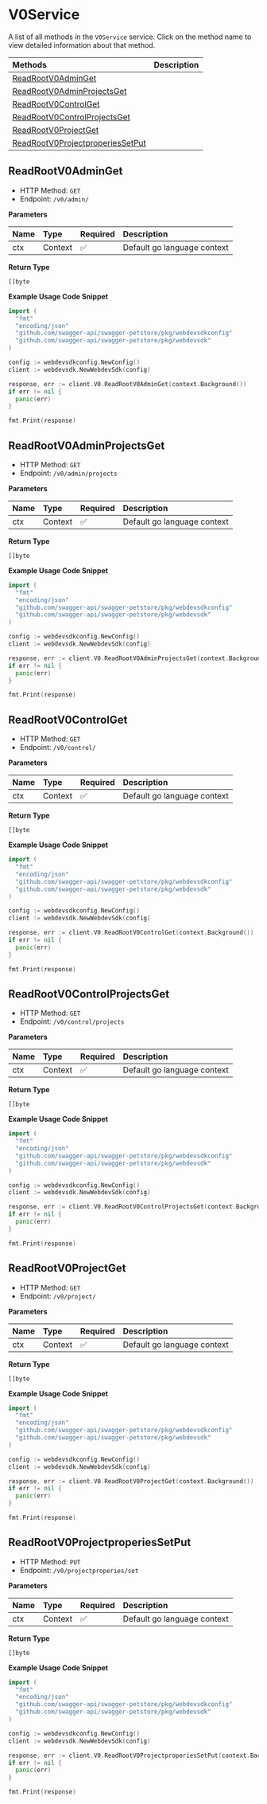 # V0Service

A list of all methods in the `V0Service` service. Click on the method name to view detailed information about that method.

| Methods                                                               | Description |
| :-------------------------------------------------------------------- | :---------- |
| [ReadRootV0AdminGet](#readrootv0adminget)                             |             |
| [ReadRootV0AdminProjectsGet](#readrootv0adminprojectsget)             |             |
| [ReadRootV0ControlGet](#readrootv0controlget)                         |             |
| [ReadRootV0ControlProjectsGet](#readrootv0controlprojectsget)         |             |
| [ReadRootV0ProjectGet](#readrootv0projectget)                         |             |
| [ReadRootV0ProjectproperiesSetPut](#readrootv0projectproperiessetput) |             |

## ReadRootV0AdminGet

- HTTP Method: `GET`
- Endpoint: `/v0/admin/`

**Parameters**

| Name | Type    | Required | Description                 |
| :--- | :------ | :------- | :-------------------------- |
| ctx  | Context | ✅       | Default go language context |

**Return Type**

`[]byte`

**Example Usage Code Snippet**

```go
import (
  "fmt"
  "encoding/json"
  "github.com/swagger-api/swagger-petstore/pkg/webdevsdkconfig"
  "github.com/swagger-api/swagger-petstore/pkg/webdevsdk"
)

config := webdevsdkconfig.NewConfig()
client := webdevsdk.NewWebdevSdk(config)

response, err := client.V0.ReadRootV0AdminGet(context.Background())
if err != nil {
  panic(err)
}

fmt.Print(response)
```

## ReadRootV0AdminProjectsGet

- HTTP Method: `GET`
- Endpoint: `/v0/admin/projects`

**Parameters**

| Name | Type    | Required | Description                 |
| :--- | :------ | :------- | :-------------------------- |
| ctx  | Context | ✅       | Default go language context |

**Return Type**

`[]byte`

**Example Usage Code Snippet**

```go
import (
  "fmt"
  "encoding/json"
  "github.com/swagger-api/swagger-petstore/pkg/webdevsdkconfig"
  "github.com/swagger-api/swagger-petstore/pkg/webdevsdk"
)

config := webdevsdkconfig.NewConfig()
client := webdevsdk.NewWebdevSdk(config)

response, err := client.V0.ReadRootV0AdminProjectsGet(context.Background())
if err != nil {
  panic(err)
}

fmt.Print(response)
```

## ReadRootV0ControlGet

- HTTP Method: `GET`
- Endpoint: `/v0/control/`

**Parameters**

| Name | Type    | Required | Description                 |
| :--- | :------ | :------- | :-------------------------- |
| ctx  | Context | ✅       | Default go language context |

**Return Type**

`[]byte`

**Example Usage Code Snippet**

```go
import (
  "fmt"
  "encoding/json"
  "github.com/swagger-api/swagger-petstore/pkg/webdevsdkconfig"
  "github.com/swagger-api/swagger-petstore/pkg/webdevsdk"
)

config := webdevsdkconfig.NewConfig()
client := webdevsdk.NewWebdevSdk(config)

response, err := client.V0.ReadRootV0ControlGet(context.Background())
if err != nil {
  panic(err)
}

fmt.Print(response)
```

## ReadRootV0ControlProjectsGet

- HTTP Method: `GET`
- Endpoint: `/v0/control/projects`

**Parameters**

| Name | Type    | Required | Description                 |
| :--- | :------ | :------- | :-------------------------- |
| ctx  | Context | ✅       | Default go language context |

**Return Type**

`[]byte`

**Example Usage Code Snippet**

```go
import (
  "fmt"
  "encoding/json"
  "github.com/swagger-api/swagger-petstore/pkg/webdevsdkconfig"
  "github.com/swagger-api/swagger-petstore/pkg/webdevsdk"
)

config := webdevsdkconfig.NewConfig()
client := webdevsdk.NewWebdevSdk(config)

response, err := client.V0.ReadRootV0ControlProjectsGet(context.Background())
if err != nil {
  panic(err)
}

fmt.Print(response)
```

## ReadRootV0ProjectGet

- HTTP Method: `GET`
- Endpoint: `/v0/project/`

**Parameters**

| Name | Type    | Required | Description                 |
| :--- | :------ | :------- | :-------------------------- |
| ctx  | Context | ✅       | Default go language context |

**Return Type**

`[]byte`

**Example Usage Code Snippet**

```go
import (
  "fmt"
  "encoding/json"
  "github.com/swagger-api/swagger-petstore/pkg/webdevsdkconfig"
  "github.com/swagger-api/swagger-petstore/pkg/webdevsdk"
)

config := webdevsdkconfig.NewConfig()
client := webdevsdk.NewWebdevSdk(config)

response, err := client.V0.ReadRootV0ProjectGet(context.Background())
if err != nil {
  panic(err)
}

fmt.Print(response)
```

## ReadRootV0ProjectproperiesSetPut

- HTTP Method: `PUT`
- Endpoint: `/v0/projectproperies/set`

**Parameters**

| Name | Type    | Required | Description                 |
| :--- | :------ | :------- | :-------------------------- |
| ctx  | Context | ✅       | Default go language context |

**Return Type**

`[]byte`

**Example Usage Code Snippet**

```go
import (
  "fmt"
  "encoding/json"
  "github.com/swagger-api/swagger-petstore/pkg/webdevsdkconfig"
  "github.com/swagger-api/swagger-petstore/pkg/webdevsdk"
)

config := webdevsdkconfig.NewConfig()
client := webdevsdk.NewWebdevSdk(config)

response, err := client.V0.ReadRootV0ProjectproperiesSetPut(context.Background())
if err != nil {
  panic(err)
}

fmt.Print(response)
```

<!-- This file was generated by liblab | https://liblab.com/ -->
